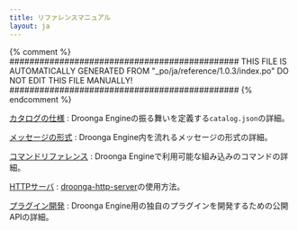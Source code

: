 ```yaml
---
title: リファレンスマニュアル
layout: ja
---
```


{% comment %}
##############################################
  THIS FILE IS AUTOMATICALLY GENERATED FROM
  "_po/ja/reference/1.0.3/index.po"
  DO NOT EDIT THIS FILE MANUALLY!
##############################################
{% endcomment %}


[カタログの仕様](catalog/)
: Droonga Engineの振る舞いを定義する`catalog.json`の詳細。

[メッセージの形式](message/)
: Droonga Engine内を流れるメッセージの形式の詳細。

[コマンドリファレンス](commands/)
: Droonga Engineで利用可能な組み込みのコマンドの詳細。

[HTTPサーバ](http-server/)
: [droonga-http-server](https://github.com/droonga/droonga-http-server)の使用方法。

[プラグイン開発](plugin/)
: Droonga Engine用の独自のプラグインを開発するための公開APIの詳細。
